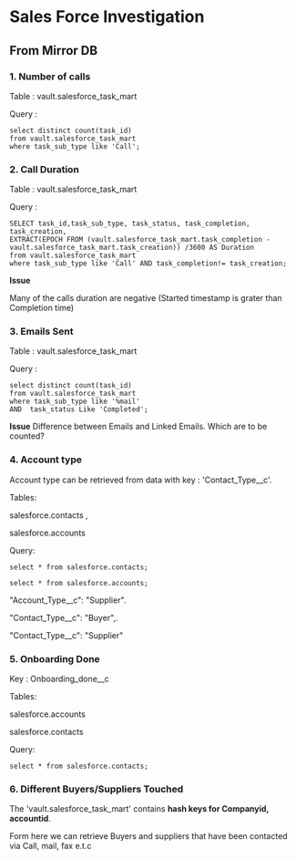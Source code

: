 # Sales Force Investigation
## From Mirror DB

### 1. Number of calls
Table : vault.salesforce_task_mart

Query :
```
select distinct count(task_id) 
from vault.salesforce_task_mart
where task_sub_type like 'Call';
```

### 2. Call Duration
Table : vault.salesforce_task_mart

Query :
```
SELECT task_id,task_sub_type, task_status, task_completion, task_creation,
EXTRACT(EPOCH FROM (vault.salesforce_task_mart.task_completion - vault.salesforce_task_mart.task_creation)) /3600 AS Duration
from vault.salesforce_task_mart
where task_sub_type like 'Call' AND task_completion!= task_creation;
```
**Issue**

Many of the calls duration are negative (Started timestamp is grater than Completion time)

### 3. Emails Sent
Table : vault.salesforce_task_mart

Query :
```
select distinct count(task_id)
from vault.salesforce_task_mart
where task_sub_type like '%mail' 
AND  task_status Like 'Completed';
```
**Issue**
Difference between Emails and Linked Emails. Which are to be counted?

### 4. Account type
Account type can be retrieved from data with key : 'Contact_Type__c'.

Tables: 

salesforce.contacts , 

salesforce.accounts

Query:
```
select * from salesforce.contacts;

select * from salesforce.accounts;
```
"Account_Type__c": "Supplier".

"Contact_Type__c": "Buyer",.

"Contact_Type__c": "Supplier"


### 5. Onboarding Done
Key :  Onboarding_done__c

Tables:

salesforce.accounts 

salesforce.contacts

Query:
```
select * from salesforce.contacts;
```


### 6.  Different Buyers/Suppliers Touched
The 'vault.salesforce_task_mart' contains **hash keys for Companyid, accountid**. 

Form here we can retrieve Buyers and suppliers that have been contacted via Call, mail, fax e.t.c



